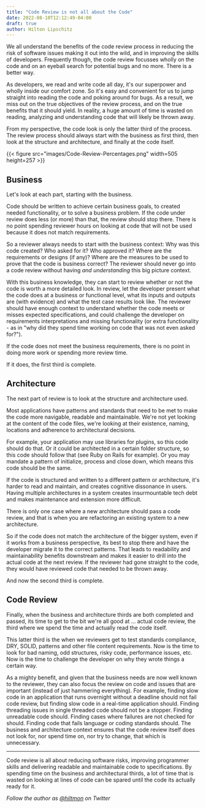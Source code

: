 ```yaml
---
title: "Code Review is not all about the Code"
date: 2022-08-10T12:12:49-04:00
draft: true
author: Hilton Lipschitz
---
```


We all understand the benefits of the code review process in reducing the risk of software issues making it out into the wild, and in improving the skills of developers. Frequently though, the code review focusses wholly on the code and on an eyeball search for potential bugs and no more. There is a better way.

As developers, we read and write code all day, it's our superpower and wholly inside our comfort zone. So it's easy and convenient for us to jump straight into reading the code and poking around for bugs. As a result, we miss out on the true objectives of the review process, and on the true benefits that it should yield. In reality, a huge amount of time is wasted on reading, analyzing and understanding code that will likely be thrown away.

From my perspective, the code look is only the latter third of the process. The review process should always start with the business as first third, then look at the structure and architecture, and finally at the code itself.

{{< figure src="images/Code-Review-Percentages.png" width=505 height=257 >}}

## Business

Let's look at each part, starting with the business.

Code should be written to achieve certain business goals, to created needed functionality, or to solve a business problem. If the code under review does less (or more) than that, the review should stop there. There is no point spending reviewer hours on looking at code that will not be used because it does not match requirements.

So a reviewer always needs to start with the business context: Why was this code created? Who asked for it? Who approved it? Where are the requirements or designs (if any)? Where are the measures to be used to prove that the code is business correct? The reviewer should never go into a code review without having *and understanding* this big picture context. 

With this business knowledge, they can start to review whether or not the code is worth a more detailed look. In review, let the developer present what the code does at a business or functional level, what its inputs and outputs are (with evidence) and what the test case results look like. The reviewer should have enough context to understand whether the code meets or misses expected specifications, and could challenge the developer on requirements interpretations and missing functionality (or extra functionality - as in "why did they spend time working on code that was not even asked for?").

If the code does not meet the business requirements, there is no point in doing more work or spending more review time.

If it does, the first third is complete.

## Architecture

The next part of review is to look at the structure and architecture used.

Most applications have patterns and standards that need to be met to make the code more navigable, readable and maintainable. We're not yet looking at the content of the code files, we're looking at their existence, naming, locations and adherence to architectural decisions.

For example, your application may use libraries for plugins, so this code should do that. Or it could be architected in a certain folder structure, so this code should follow that (see Ruby on Rails for example). Or you may mandate a pattern of initialize, process and close down, which means this code should be the same.

If the code is structured and written to a different pattern or architecture, it's harder to read and maintain, and creates cognitive dissonance in users. Having multiple architectures in a system creates insurmountable tech debt and makes maintenance and extension more difficult.

There is only one case where a new architecture should pass a code review, and that is when you are refactoring an existing system to a new architecture.

So if the code does not match the architecture of the bigger system, even if it works from a business perspective, its best to stop there and have the developer migrate it to the correct patterns. That leads to readability and maintainability benefits downstream and makes it easier to drill into the actual code at the next review. If the reviewer had gone straight to the code, they would have reviewed code that needed to be thrown away.

And now the second third is complete.

## Code Review

Finally, when the business and architecture thirds are both completed and passed, its time to get to the bit we're all good at ... actual code review, the third where we spend the time and actually read the code itself.

This latter third is the when we reviewers get to test standards compliance, DRY, SOLID, patterns and other file content requirements. Now is the time to look for bad naming, odd structures, risky code, performance issues, etc. Now is the time to challenge the developer on why they wrote things a certain way.

As a mighty benefit, and given that the business needs are now well known to the reviewer, they can also focus the review on code and issues that are important (instead of just hammering everything). For example, finding slow code in an application that runs overnight without a deadline should not fail code review, but finding slow code in a real-time application should. Finding threading issues in single threaded code should not be a stopper. Finding unreadable code should. Finding cases where failures are not checked for should. Finding code that fails language or coding standards should. The business and architecture context ensures that the code review itself does not look for, nor spend time on, nor try to change, that which is unnecessary.

---

Code review is all about reducing software risks, improving programmer skills and delivering readable and maintainable code to specifications. By spending time on the business and architectural thirds, a lot of time that is wasted on looking at lines of code can be spared until the code its actually ready for it.

*Follow the author as [@hiltmon](https://twitter.com/hiltmon) on Twitter*
